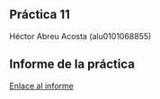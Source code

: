 ## Práctica 11
Héctor Abreu Acosta (alu0101068855)

## Informe de la práctica
[Enlace al informe](https://ull-esit-inf-dsi-2122.github.io/ull-esit-inf-dsi-21-22-prct11-async-sockets-alu0101068855/)
